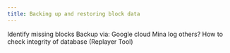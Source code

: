 ```yaml
---
title: Backing up and restoring block data
---
```


Identify missing blocks
Backup via:
Google cloud
Mina log
others?
How to check integrity of database (Replayer Tool)
